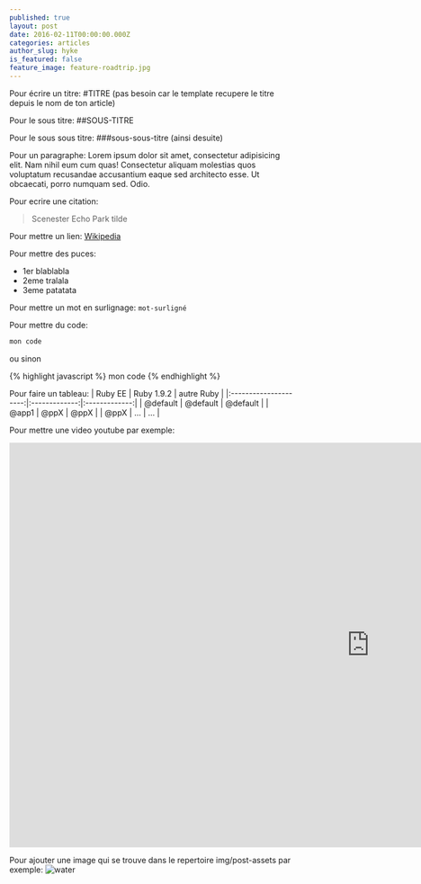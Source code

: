 ```yaml
---
published: true
layout: post
date: 2016-02-11T00:00:00.000Z
categories: articles
author_slug: hyke
is_featured: false
feature_image: feature-roadtrip.jpg
---
```

Pour écrire un titre:
#TITRE (pas besoin car le template recupere le titre depuis le nom de ton article)

Pour le sous titre:
##SOUS-TITRE

Pour le sous sous titre:
###sous-sous-titre (ainsi desuite)

Pour un paragraphe:
Lorem ipsum dolor sit amet, consectetur adipisicing elit. Nam nihil eum cum quas! Consectetur aliquam molestias quos voluptatum 
recusandae accusantium eaque sed architecto esse. Ut obcaecati, porro numquam sed. Odio.

Pour ecrire une citation:
> Scenester Echo Park tilde

Pour mettre un lien:
[Wikipedia](https://fr.wikipedia.org)

Pour mettre des puces:
* 1er blablabla
* 2eme tralala
* 3eme patatata

Pour mettre un mot en surlignage:
`mot-surligné`

Pour mettre du code:
```java
mon code
```

ou sinon

{% highlight javascript %}
mon code
{% endhighlight %}


Pour faire un tableau:
|        Ruby EE        |  Ruby 1.9.2   |   autre Ruby  |
|:---------------------:|:-------------:|:-------------:|
| @default              | @default      | @default      |
| @app1                 | @ppX          | @ppX          |
| @ppX                  | ...           | ...           |


Pour mettre une video youtube par exemple:
<iframe width="1280" height="720" src="https://www.youtube.com/embed/vzSHcyXfNPw" frameborder="0" allowfullscreen></iframe>

Pour ajouter une image qui se trouve dans le repertoire img/post-assets par exemple:
![water]({{site.url}}/{{site.baseurl}}img/post-assets/water.jpg)

